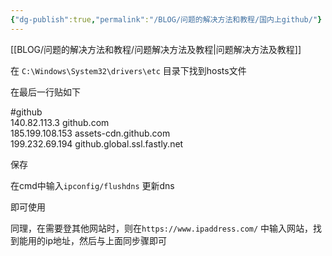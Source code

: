 ```yaml
---
{"dg-publish":true,"permalink":"/BLOG/问题的解决方法和教程/国内上github/"}
---
```



[[BLOG/问题的解决方法和教程/问题解决方法及教程\|问题解决方法及教程]]


在 `C:\Windows\System32\drivers\etc` 目录下找到hosts文件


在最后一行贴如下


#github  
140.82.113.3 github.com  
185.199.108.153 assets-cdn.github.com  
199.232.69.194 github.global.ssl.fastly.net

保存  

在cmd中输入`ipconfig/flushdns`  更新dns

即可使用



同理，在需要登其他网站时，则在`https://www.ipaddress.com/` 中输入网站，找到能用的ip地址，然后与上面同步骤即可
